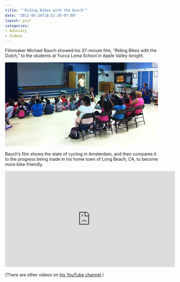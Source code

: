 ```yaml
---
title: "‘Riding Bikes with the Dutch’"
date: "2012-05-24T18:52:26-07:00"
layout: post
categories:
- Advocacy
- Videos
---
```


Filmmaker Michael Bauch showed his 37-minute film, “Riding Bikes with the Dutch,” to the students at Yucca Loma School in Apple Valley tonight.

![Michael Bauch](/assets/img/2012/05/24-michael-bauch.jpg "Michael Bauch shows his bicycling film at Yucca Loma School")

Bauch’s film shows the state of cycling in Amsterdam, and then compares it to the progress being made in his home town of Long Beach, CA, to become more bike-friendly.

<iframe width="560" height="315" src="https://www.youtube.com/embed/yU5ScmJrp1c?si=JBkAkiFzYaYC-flN" title="Riding Bikes with the Dutch" frameborder="0" allow="accelerometer; autoplay; clipboard-write; encrypted-media; gyroscope; picture-in-picture; web-share" referrerpolicy="strict-origin-when-cross-origin" allowfullscreen></iframe>

(There are other videos on [his YouTube channel](https://www.youtube.com/user/MichaelWBauch "Michael Bauch's YouTube channel").)
